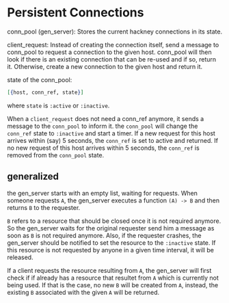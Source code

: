 # Persistent Connections

conn_pool (gen_server): Stores the current hackney connections in its state.

client_request: Instead of creating the connection itself, send a message to conn_pool to
request a connection to the given host. conn_pool will then look if there is an existing
connection that can be re-used and if so, return it. Otherwise, create a new connection
to the given host and return it.

state of the conn_pool:

```Elixir
[{host, conn_ref, state}]
```

where `state` is `:active` or `:inactive`.

When a `client_request` does not need a conn_ref anymore, it sends a message to the `conn_pool`
to inform it. the `conn_pool` will change the `conn_ref` state to `:inactive` and start
a timer. If a new request for this host arrives within (say) 5 seconds, the `conn_ref` is set
to active and returned. If no new request of this host arrives within 5 seconds, the `conn_ref`
is removed from the `conn_pool` state.

## generalized

the gen_server starts with an empty list, waiting for requests. When someone
requests `A`, the gen_server executes a function `(A) -> B` and then returns `B`
to the requester.

`B` refers to a resource that should be closed once it is not required anymore.
So the gen_server waits for the original requester send him a message as soon as `B`
is not required anymore. Also, if the requester crashes, the gen_server should be
notified to set the resource to the `:inactive` state. If this resource is not requested
by anyone in a given time interval, it will be released.

If a client requests the resource resulting from `A`, the gen_server will first check if 
if already has a resource that resultet from `A` which is currently not being used.
If that is the case, no new `B` will be created from `A`, instead, the existing `B` associated
with the given `A` will be returned.
